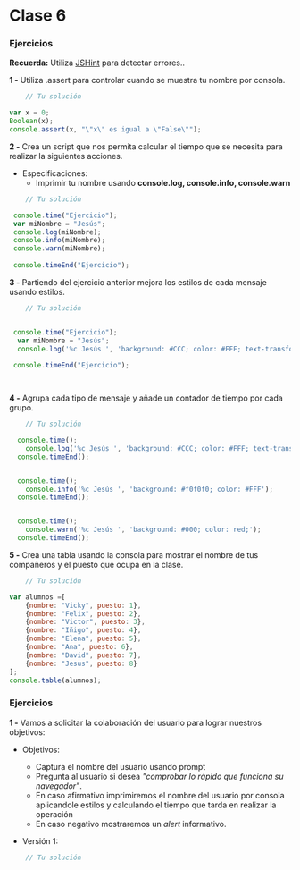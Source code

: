 # Clase 6

### Ejercicios

**Recuerda:** Utiliza [JSHint](http://jshint.com/) para detectar errores..

**1 -** Utiliza .assert para controlar cuando se muestra tu nombre por consola.
```javascript
    // Tu solución

var x = 0;
Boolean(x);
console.assert(x, "\"x\" es igual a \"False\"");

```

**2 -** Crea un script que nos permita calcular el tiempo que se necesita para realizar la siguientes acciones.
- Especificaciones:
  - Imprimir tu nombre usando **console.log, console.info, console.warn**
```javascript
    // Tu solución

 console.time("Ejercicio");
 var miNombre = "Jesús";
 console.log(miNombre);
 console.info(miNombre);
 console.warn(miNombre);
 
 console.timeEnd("Ejercicio");

```

**3 -** Partiendo del ejercicio anterior mejora los estilos de cada mensaje usando estilos.
```javascript
    // Tu solución


 console.time("Ejercicio");
  var miNombre = "Jesús";
  console.log('%c Jesús ', 'background: #CCC; color: #FFF; text-transform: uppercase;');
 
 console.timeEnd("Ejercicio");




```

**4 -** Agrupa cada tipo de mensaje y añade un contador de tiempo por cada grupo.
```javascript
    // Tu solución

  console.time();
    console.log('%c Jesús ', 'background: #CCC; color: #FFF; text-transform: uppercase;');
  console.timeEnd();


  console.time();
    console.info('%c Jesús ', 'background: #f0f0f0; color: #FFF');
  console.timeEnd();


  console.time();
    console.warn('%c Jesús ', 'background: #000; color: red;');
  console.timeEnd();

```

**5 -** Crea una tabla usando la consola para mostrar el nombre de tus compañeros y el puesto que ocupa en la clase.
```javascript
    // Tu solución

var alumnos =[
    {nombre: "Vicky", puesto: 1}, 
    {nombre: "Felix", puesto: 2}, 
    {nombre: "Victor", puesto: 3}, 
    {nombre: "Iñigo", puesto: 4}, 
    {nombre: "Elena", puesto: 5}, 
    {nombre: "Ana", puesto: 6}, 
    {nombre: "David", puesto: 7}, 
    {nombre: "Jesus", puesto: 8}
];
console.table(alumnos);

```



### Ejercicios

**1 -** Vamos a solicitar la colaboración del usuario para lograr nuestros objetivos:
- Objetivos:
  -  Captura el nombre del usuario usando prompt
  -  Pregunta al usuario si desea *"comprobar lo rápido que funciona su navegador"*.
  -  En caso afirmativo imprimiremos el nombre del usuario por consola aplicandole estilos y calculando el tiempo que tarda en realizar la operación
    - En caso negativo mostraremos un *alert* informativo.

- Versión 1:
```javascript
    // Tu solución
```


